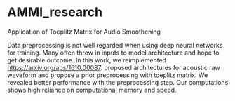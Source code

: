 # AMMI_research
Application of Toeplitz Matrix for Audio Smoothening


Data preprocessing is not well regarded when using deep neural networks for
training. Many often throw in inputs to model architecture and hope to get desirable
outcome. In this work, we reimplemented https://arxiv.org/abs/1610.00087. proposed architectures for
acoustic raw waveform and propose a prior preprocessing with toeplitz matrix. We
revealed better performance with the preprocessing step. Our computations shows
high reliance on computational memory and speed.
